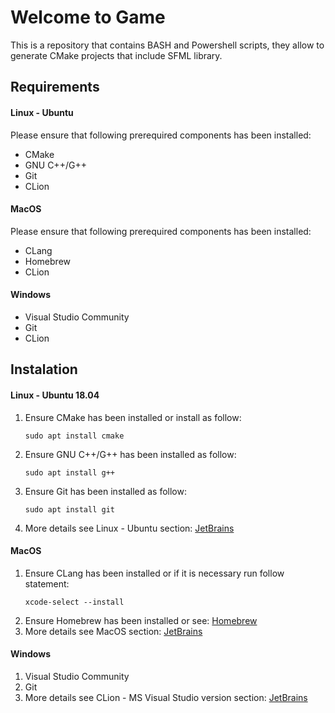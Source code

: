 # Welcome to Game

This is a repository that contains  BASH and Powershell scripts, they allow to generate CMake projects that include SFML library.

## Requirements
#### **Linux - Ubuntu**
Please ensure that following prerequired components has been installed:
* CMake
* GNU C++/G++
* Git
* CLion
#### **MacOS**
Please ensure that following prerequired components has been installed:
* CLang
* Homebrew  
* CLion  
#### **Windows**
* Visual Studio Community
* Git
* CLion
## Instalation

#### Linux - Ubuntu 18.04
1. Ensure CMake has been installed or install as follow:
    ```
    sudo apt install cmake
    ```
2. Ensure GNU C++/G++ has been installed as follow:
    ```
    sudo apt install g++
    ```
3. Ensure Git has been installed as follow:
    ```
    sudo apt install git
    ```
4. More details see Linux - Ubuntu section: [JetBrains](https://www.jetbrains.com/help/clion/installation-guide.html)
#### MacOS
1. Ensure CLang has been installed or if it is necessary run follow statement:
    ```
    xcode-select --install
    ```
2. Ensure Homebrew has been installed or see: [Homebrew](https://brew.sh)  
3. More details see MacOS section: [JetBrains](https://www.jetbrains.com/help/clion/installation-guide.html)
#### Windows
1. Visual Studio Community
2. Git
3. More details see CLion - MS Visual Studio version section: [JetBrains](https://www.jetbrains.com/help/clion/installation-guide.html)

